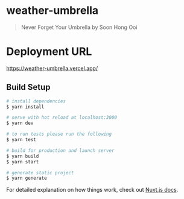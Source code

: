 # weather-umbrella

> Never Forget Your Umbrella by Soon Hong Ooi

# Deployment URL
https://weather-umbrella.vercel.app/

## Build Setup

```bash
# install dependencies
$ yarn install

# serve with hot reload at localhost:3000
$ yarn dev

# to run tests please run the following
$ yarn test

# build for production and launch server
$ yarn build
$ yarn start

# generate static project
$ yarn generate
```

For detailed explanation on how things work, check out [Nuxt.js docs](https://nuxtjs.org).
